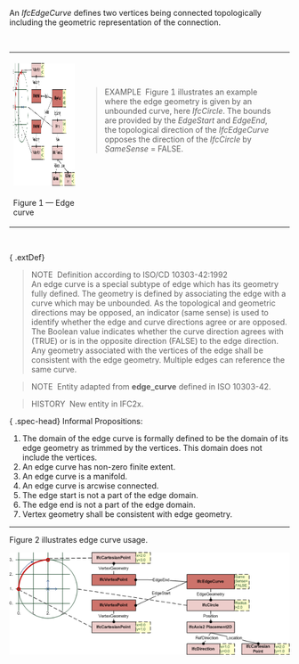 ﻿An _IfcEdgeCurve_ defines two vertices being connected topologically including the geometric representation of the connection.

&nbsp;

<table>
<tr><td><br><img src="../../../../../../figures/ifcedgecurve.png" width="600" height="220" alt="example"></td>
<td><blockquote class="example">EXAMPLE&nbsp; Figure 1 illustrates an example where the edge geometry is given by an unbounded curve, here <em>IfcCircle</em>. The bounds are provided by the <em>EdgeStart</em> and <em>EdgeEnd</em>, the topological direction of the <em>IfcEdgeCurve</em> opposes the direction of the <em>IfcCircle</em> by <em>SameSense</em> = FALSE.</blockquote></td>
</tr>
<tr><td><p class="figure">Figure 1 &mdash; Edge curve</p></td><td>&nbsp;</td><td>&nbsp;</td></tr>
</table>

&nbsp;

{ .extDef}
> NOTE&nbsp; Definition according to ISO/CD 10303-42:1992  
> An edge curve is a special subtype of edge which has its geometry fully defined. The geometry is defined by associating the edge with a curve which may be unbounded. As the topological and geometric directions may be opposed, an indicator (same sense) is used to identify whether the edge and curve directions agree or are opposed. The Boolean value indicates whether the curve direction agrees with (TRUE) or is in the opposite direction (FALSE) to the edge direction. Any geometry associated with the vertices of the edge shall be consistent with the edge geometry. Multiple edges can reference the same curve.

> NOTE&nbsp; Entity adapted from **edge_curve** defined in ISO 10303-42.

> HISTORY&nbsp; New entity in IFC2x.

{ .spec-head}
Informal Propositions:

1. The domain of the edge curve is formally defined to be the domain of its edge geometry as trimmed by the vertices. This domain does not include the vertices.
2. An edge curve has non-zero finite extent.
3. An edge curve is a manifold.
4. An edge curve is arcwise connected.
5. The edge start is not a part of the edge domain.
6. The edge end is not a part of the edge domain.
7. Vertex geometry shall be consistent with edge geometry.

___
Figure 2 illustrates edge curve usage.

!["usage"](../../../../../../figures/ifcedgecurve.png "Figure 2 &mdash; Edge curve usage")